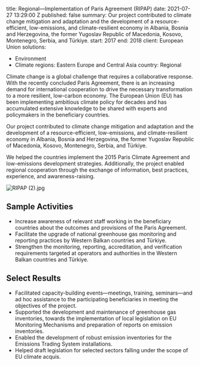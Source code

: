 
title: Regional—Implementation of Paris Agreement (RIPAP)
date: 2021-07-27 13:29:00 Z
published: false
summary: Our project contributed to climate change mitigation and adaptation and the
  development of a resource-efficient, low-emissions, and climate-resilient economy
  in Albania, Bosnia and Herzegovina, the former Yugoslav Republic of Macedonia, Kosovo,
  Montenegro, Serbia, and Türkiye.
start: 2017
end: 2018
client: European Union
solutions:
- Environment
- Climate
regions: Eastern Europe and Central Asia
country: Regional


Climate change is a global challenge that requires a collaborative response. With the recently concluded Paris Agreement, there is an increasing demand for international cooperation to drive the necessary transformation to a more resilient, low-carbon economy. The European Union (EU) has been implementing ambitious climate policy for decades and has accumulated extensive knowledge to be shared with experts and policymakers in the beneficiary countries.

Our project contributed to climate change mitigation and adaptation and the development of a resource-efficient, low-emissions, and climate-resilient economy in Albania, Bosnia and Herzegovina, the former Yugoslav Republic of Macedonia, Kosovo, Montenegro, Serbia, and Türkiye.

We helped the countries implement the 2015 Paris Climate Agreement and low-emissions development strategies. Additionally, the project enabled regional cooperation through the exchange of information, best practices, experience, and awareness-raising.

![RIPAP (2).jpg](/uploads/RIPAP%20(2).jpg)

## Sample Activities

* Increase awareness of relevant staff working in the beneficiary countries about the outcomes and provisions of the Paris Agreement.
* Facilitate the upgrade of national greenhouse gas monitoring and reporting practices by Western Balkan countries and Türkiye.
* Strengthen the monitoring, reporting, accreditation, and verification requirements targeted at operators and authorities in the Western Balkan countries and Türkiye.

## Select Results

* Facilitated capacity-building events—meetings, training, seminars—and ad hoc assistance to the participating beneficiaries in meeting the objectives of the project.
* Supported the development and maintenance of greenhouse gas inventories, towards the implementation of local legislation on EU Monitoring Mechanisms and preparation of reports on emission inventories.
* Enabled the development of robust emission inventories for the Emissions Trading System installations.
* Helped draft legislation for selected sectors falling under the scope of EU climate acquis.
